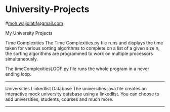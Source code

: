 # University-Projects
#moh.wajidlatif@gmail.com

My University Projects

Time Complexities
The Time Complexities.py file runs and displays the time taken for various sorting algorithms to complete on a list of a given size n, the sorting algorithms are programmed to work on multiple processors simultaneously. 

The timeComplexitiesLOOP.py file runs the whole program in a never ending loop.
_________________________________________

Universities Linkedlist Database 
The universities.java file creates an interactive mock university database using a linkedlist. You can choose to add universities, students, courses and much more. 
________________________________________________
